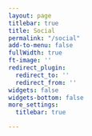 ```yaml
---
layout: page
titlebar: true
title: Social
permalink: "/social"
add-to-menu: false
fullWidth: true
ft-image: ''
redirect_plugin:
  redirect_to: ''
  redirect_from: ''
widgets: false
widgets-bottom: false
more_settings:
  titlebar: true

---
```

<script src="https://assets.juicer.io/embed.js" type="text/javascript"></script>
<ul class="juicer-feed" data-feed-id="lennertderyck" data-gutter="30"></ul>